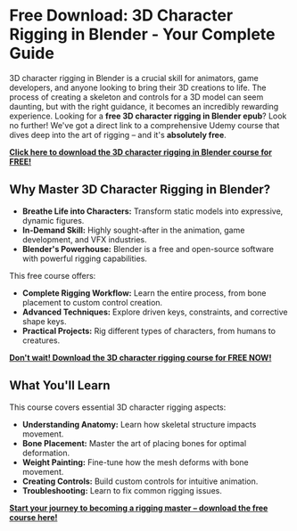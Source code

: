 # Free Download: 3D Character Rigging in Blender - Your Complete Guide

3D character rigging in Blender is a crucial skill for animators, game developers, and anyone looking to bring their 3D creations to life. The process of creating a skeleton and controls for a 3D model can seem daunting, but with the right guidance, it becomes an incredibly rewarding experience. Looking for a **free 3D character rigging in Blender epub**? Look no further! We've got a direct link to a comprehensive Udemy course that dives deep into the art of rigging – and it's **absolutely free**.

[**Click here to download the 3D character rigging in Blender course for FREE!**](https://udemywork.com/3d-character-rigging-in-blender)

## Why Master 3D Character Rigging in Blender?

*   **Breathe Life into Characters:** Transform static models into expressive, dynamic figures.
*   **In-Demand Skill:**  Highly sought-after in the animation, game development, and VFX industries.
*   **Blender's Powerhouse:**  Blender is a free and open-source software with powerful rigging capabilities.

This free course offers:

*   **Complete Rigging Workflow:** Learn the entire process, from bone placement to custom control creation.
*   **Advanced Techniques:**  Explore driven keys, constraints, and corrective shape keys.
*   **Practical Projects:** Rig different types of characters, from humans to creatures.

[**Don't wait! Download the 3D character rigging course for FREE NOW!**](https://udemywork.com/3d-character-rigging-in-blender)

## What You'll Learn

This course covers essential 3D character rigging aspects:

*   **Understanding Anatomy:**  Learn how skeletal structure impacts movement.
*   **Bone Placement:**  Master the art of placing bones for optimal deformation.
*   **Weight Painting:**  Fine-tune how the mesh deforms with bone movement.
*   **Creating Controls:** Build custom controls for intuitive animation.
*   **Troubleshooting:**  Learn to fix common rigging issues.

[**Start your journey to becoming a rigging master – download the free course here!**](https://udemywork.com/3d-character-rigging-in-blender)
